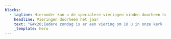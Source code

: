 ```yaml
---
blocks:
  - tagline: Hieronder kan u de specialere vieringen vinden doorheen het werkjaar.
    headline: Vieringen doorheen het jaar
    text: "&#x20;Iedere zondag is er een viering om 10 u in onze kerk (tenzij anders vermeld hieronder). We ontmoeten u graag tijdens deze vieringen:\n\n**11/9/2022** Familieviering: Startviering werkjaar - Na de viering: Aperitiefconcert: orgel en dwarsfluit\n\n**2/10/2022 Franciscusfeest:** Feestelijke viering van onze parochie. De viering wordt opgeluisterd door het Franciscuskoor en ensemble. Aansluitend bieden we u graag een receptie aan in de parochiezaal. Tijdens deze viering gedenken we onze overleden pastoor: Marcel Doms\n\n**9/10/2022** **Dag van de chronisch zieken**: Viering in samenwerking met Samana.&#x20;\n\n**1/11/2022 Allerheiligen**: Gedachtenisviering overledenen afgelopen jaar. Viering opgeluisterd door Franciscuskoor en ensemble.\n\n**27/11/2022:** 1ste\_zondag van de Advent -  **Familieviering** met speciale aandacht voor onze vormelingen: Naamopgave vormsel\n\n**4/12/2022:** 2de zondag van de Advent\n\n**11/12/2022:** 3de zondag van de Advent\n\n**18/12/2022:** 4de zondag van de Advent&#x20;\n\n**24/12/2022 Kerstavond**: Kerstwake om 16 u: Familieviering voor groot en klein\n\n**25/12/2022 Kerstdag**: Feestelijke viering om 10 u opgeluisterd door het koor Blij Rondeel\n\n**26/12/2022: 2de\_Kerstdag**: Feestelijke viering met orgel en samenzang\n\n**1/1/2023**: Maria Moeder Gods:  We starten het nieuwe jaar met een viering om 10 u met orgel en samenzang\n\n**8/1/2023**: Driekoningenviering met aansluitend een toast op het nieuwe jaar.\n\n**5/2/2023: Familieviering** met speciale aandacht voor de eerste communicanten (Naamopgave)\n\n**22/2/2023**: Aswoensdagviering gaat door in de pastorale Zone KesseLinde (plaats volgt later)\n\n**26/2/2023:** 1ste\_zondag van de vasten in het teken van Broederlijk delen\n\n**5/3/2023:** 2de\_zondag van de vasten: Familieviering met kruisoplegging voor onze vormelingen. Viering staat ook in het teken van Broederlijk Delen\n\n**12/3/2023:** 3de\_zondag van de vasten in het teken van Broederlijk delen\n\n**19/3/2023:** 4de\_zondag van de vasten in het teken van Broederlijk delen\n\n**26/3/2023:** 5de\_zondag van de vasten in het teken van Broederlijk delen\n\n**2/4/2023 Palmzondag**: Feestelijke viering met wijding van de palmtakken. Viering opgeluisterd door het Franciscuskoor en ensemble\n\n**6/4/2023 Witte Donderdag**:&#x20;\n\n15 u Witte Donderdagviering voor de leden van Samana\n\n20 u Witte donderdagviering gaat door in de pastorale Zone KesseLinde\n\n**7/4/2023 Goede Vrijdag**\n\n15 u Kruisweg\n\n20 u Goede vrijdagviering\n\n**8/4/2023 Paaswake** om 20 u: Familieviering met eerste communicanten en vormelingen; viering opgeluisterd door het Franciscuskoor en ensemble.\n\n**9/4/2023 Paasdag:** Feestelijke viering om 10 u opgeluisterd door het koor Blij Rondeel\n\n**10/4/2023 Paasmaandagviering**: Viering om 10 u opgeluisterd met orgel en samenzang\n\n\\*\\*23/4/2023 Familieviering: \\*\\*Brodenviering met speciale aandacht voor onze eerste communiecanten\n\n**14/5/2023 Vormselviering** in de Sint-Franciscusparochie in samenwerking met Sint-Antoniusparochie\n\n**18/5/2023 OHHemelvaart:** Eerste communieviering om 10 u opgeluisterd door het muziekensemble van onze parochie.\n\n\\*\\*28/5/2023 Pinksteren: \\*\\*Feestelijke viering opgeluisterd door het Franciscuskoor en ensemble\n\n**29/5/2023 Pinkstermaandag:** Rustige viering met orgel en samenzang om 10 u\n\n**25/6/2023:** Slotviering werkjaar met aansluitend receptie. Viering opgeluisterd door muziekensemble van de parochie.\n\n**15/8/2023 OLV Hemelvaart:** Feestelijke viering om 10 u opgeluisterd door het Franciscuskoor\n\n\_\n"
    _template: hero
---
```


